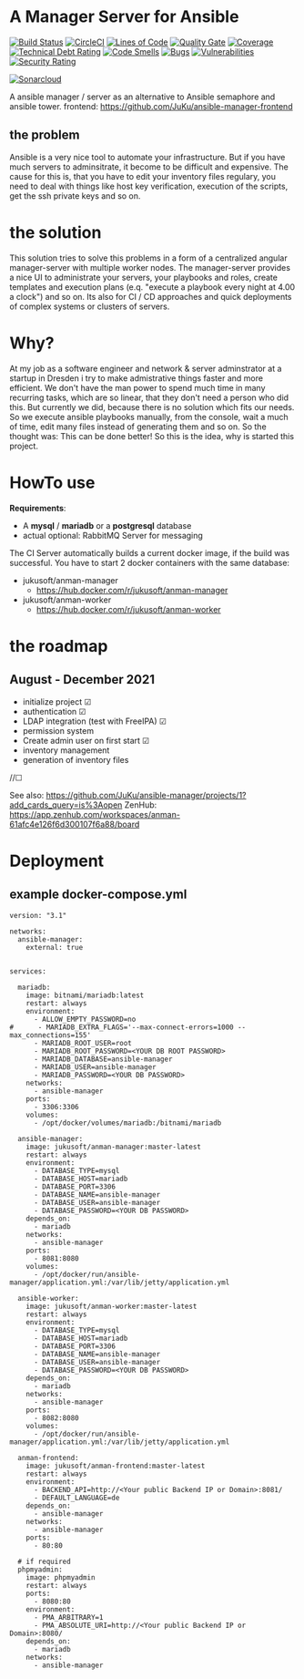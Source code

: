 # A Manager Server for Ansible

[![Build Status](https://travis-ci.com/JuKu/ansible-manager.svg?branch=master)](https://travis-ci.com/JuKu/ansible-manager)
[![CircleCI](https://circleci.com/gh/JuKu/ansible-manager/tree/master.svg?style=svg)](https://circleci.com/gh/JuKu/ansible-manager/tree/master)
[![Lines of Code](https://sonarcloud.io/api/project_badges/measure?project=com.jukusoft%3Aansible-manager-backend&metric=ncloc)](https://sonarcloud.io/dashboard/index/com.jukusoft%3Aansible-manager-backend)
[![Quality Gate](https://sonarcloud.io/api/project_badges/measure?project=com.jukusoft%3Aansible-manager-backend&metric=alert_status)](https://sonarcloud.io/dashboard/index/com.jukusoft%3Aansible-manager-backend)
[![Coverage](https://sonarcloud.io/api/project_badges/measure?project=com.jukusoft%3Aansible-manager-backend&metric=coverage)](https://sonarcloud.io/dashboard/index/com.jukusoft%3Aansible-manager-backend)
[![Technical Debt Rating](https://sonarcloud.io/api/project_badges/measure?project=com.jukusoft%3Aansible-manager-backend&metric=sqale_index)](https://sonarcloud.io/dashboard/index/com.jukusoft%3Aansible-manager-backend)
[![Code Smells](https://sonarcloud.io/api/project_badges/measure?project=com.jukusoft%3Aansible-manager-backend&metric=code_smells)](https://sonarcloud.io/dashboard/index/com.jukusoft%3Aansible-manager-backend)
[![Bugs](https://sonarcloud.io/api/project_badges/measure?project=com.jukusoft%3Aansible-manager-backend&metric=bugs)](https://sonarcloud.io/dashboard/index/com.jukusoft%3Aansible-manager-backend)
[![Vulnerabilities](https://sonarcloud.io/api/project_badges/measure?project=com.jukusoft%3Aansible-manager-backend&metric=vulnerabilities)](https://sonarcloud.io/dashboard/index/com.jukusoft%3Aansible-manager-backend)
[![Security Rating](https://sonarcloud.io/api/project_badges/measure?project=com.jukusoft%3Aansible-manager-backend&metric=security_rating)](https://sonarcloud.io/dashboard/index/com.jukusoft%3Aansible-manager-backend)

[![Sonarcloud](https://sonarcloud.io/api/project_badges/quality_gate?project=com.jukusoft%3Aansible-manager-backend)](https://sonarcloud.io/dashboard?id=com.jukusoft%3Aansible-manager-backend)


A ansible manager / server as an alternative to Ansible semaphore and ansible tower.
frontend: https://github.com/JuKu/ansible-manager-frontend

## the problem

Ansible is a very nice tool to automate your infrastructure.
But if you have much servers to adminsitrate, it become to be difficult and expensive.
The cause for this is, that you have to edit your inventory files regulary, you need to deal with things like host key verification, execution of the scripts, get the ssh private keys and so on.

# the solution

This solution tries to solve this problems in a form of a centralized angular manager-server with multiple worker nodes.
The manager-server provides a nice UI to administrate your servers, your playbooks and roles, create templates and execution plans (e.q. "execute a playbook every night at 4.00 a clock") and so on.
Its also for CI / CD approaches and quick deployments of complex systems or clusters of servers.

# Why?

At my job as a software engineer and network & server adminstrator at a startup in Dresden i try to make admistrative things faster and more efficient.
We don't have the man power to spend much time in many recurring tasks, which are so linear, that they don't need a person who did this.
But currently we did, because there is no solution which fits our needs. So we execute ansible playbooks manually, from the console, wait a much of time, edit many files instead of generating them and so on.
So the thought was: This can be done better! So this is the idea, why is started this project.

# HowTo use

**Requirements**:
  - A **mysql** / **mariadb** or a **postgresql** database
  - actual optional: RabbitMQ Server for messaging

The CI Server automatically builds a current docker image, if the build was successful.
You have to start 2 docker containers with the same database:
  - jukusoft/anman-manager
    * https://hub.docker.com/r/jukusoft/anman-manager
  - jukusoft/anman-worker
    * https://hub.docker.com/r/jukusoft/anman-worker

# the roadmap

## August - December 2021

  - initialize project &#9745;
  - authentication &#9745;
  - LDAP integration (test with FreeIPA) &#9745;
  - permission system
  - Create admin user on first start &#9745;
  - inventory management
  - generation of inventory files

//&#9744;

See also: https://github.com/JuKu/ansible-manager/projects/1?add_cards_query=is%3Aopen
ZenHub: https://app.zenhub.com/workspaces/anman-61afc4e126f6d300107f6a88/board

# Deployment

## example docker-compose.yml

```text
version: "3.1"

networks:
  ansible-manager:
    external: true


services:

  mariadb:
    image: bitnami/mariadb:latest
    restart: always
    environment:
      - ALLOW_EMPTY_PASSWORD=no
#      - MARIADB_EXTRA_FLAGS='--max-connect-errors=1000 --max_connections=155'
      - MARIADB_ROOT_USER=root
      - MARIADB_ROOT_PASSWORD=<YOUR DB ROOT PASSWORD>
      - MARIADB_DATABASE=ansible-manager
      - MARIADB_USER=ansible-manager
      - MARIADB_PASSWORD=<YOUR DB PASSWORD>
    networks:
      - ansible-manager
    ports:
      - 3306:3306
    volumes:
      - /opt/docker/volumes/mariadb:/bitnami/mariadb

  ansible-manager:
    image: jukusoft/anman-manager:master-latest
    restart: always
    environment:
      - DATABASE_TYPE=mysql
      - DATABASE_HOST=mariadb
      - DATABASE_PORT=3306
      - DATABASE_NAME=ansible-manager
      - DATABASE_USER=ansible-manager
      - DATABASE_PASSWORD=<YOUR DB PASSWORD>
    depends_on:
      - mariadb
    networks:
      - ansible-manager
    ports:
      - 8081:8080
    volumes:
      - /opt/docker/run/ansible-manager/application.yml:/var/lib/jetty/application.yml

  ansible-worker:
    image: jukusoft/anman-worker:master-latest
    restart: always
    environment:
      - DATABASE_TYPE=mysql
      - DATABASE_HOST=mariadb
      - DATABASE_PORT=3306
      - DATABASE_NAME=ansible-manager
      - DATABASE_USER=ansible-manager
      - DATABASE_PASSWORD=<YOUR DB PASSWORD>
    depends_on:
      - mariadb
    networks:
      - ansible-manager
    ports:
      - 8082:8080
    volumes:
      - /opt/docker/run/ansible-manager/application.yml:/var/lib/jetty/application.yml

  anman-frontend:
    image: jukusoft/anman-frontend:master-latest
    restart: always
    environment:
      - BACKEND_API=http://<Your public Backend IP or Domain>:8081/
      - DEFAULT_LANGUAGE=de
    depends_on:
      - ansible-manager
    networks:
      - ansible-manager
    ports:
      - 80:80

  # if required
  phpmyadmin:
    image: phpmyadmin
    restart: always
    ports:
      - 8080:80
    environment:
      - PMA_ARBITRARY=1
      - PMA_ABSOLUTE_URI=http://<Your public Backend IP or Domain>:8080/
    depends_on:
      - mariadb
    networks:
      - ansible-manager
```